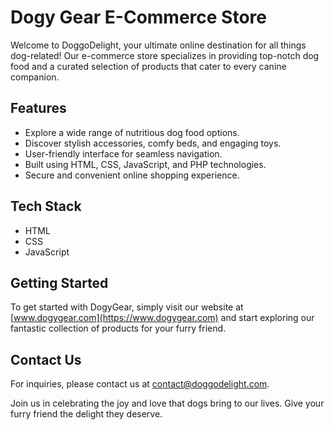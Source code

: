 # Dogy Gear E-Commerce Store
Welcome to DoggoDelight, your ultimate online destination for all things dog-related! Our e-commerce store specializes in providing top-notch dog food and a curated selection of products that cater to every canine companion.

## Features
- Explore a wide range of nutritious dog food options.
- Discover stylish accessories, comfy beds, and engaging toys.
- User-friendly interface for seamless navigation.
- Built using HTML, CSS, JavaScript, and PHP technologies.
- Secure and convenient online shopping experience.

## Tech Stack

- HTML
- CSS
- JavaScript
<!-- - PHP -->

## Getting Started

To get started with DogyGear, simply visit our website at [www.dogygear.com](https://www.dogygear.com) and start exploring our fantastic collection of products for your furry friend.

## Contact Us

For inquiries, please contact us at contact@doggodelight.com.

Join us in celebrating the joy and love that dogs bring to our lives. Give your furry friend the delight they deserve.
